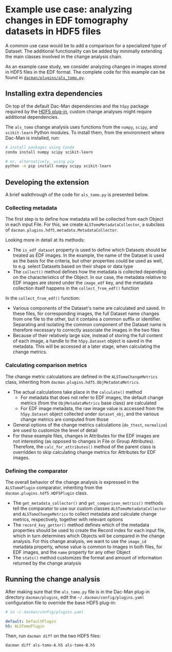 # Example use case: analyzing changes in EDF tomography datasets in HDF5 files

A common use case would be to add a comparison for a specialized type of Dataset.
The additional functionality can be added by minimally extending the main classes involved in the change analysis chain.

As an example case study, we consider analyzing changes in images stored in HDF5 files in the EDF format.
The complete code for this example can be found in [`dacman/plugins/als_tomo.py`](https://github.com/dghoshal-lbl/dac-man/blob/feature/hdf5-plugin/dacman/plugins/als_tomo.py).

## Installing extra dependencies

On top of the default Dac-Man dependencies and the `h5py` package required by the [HDF5 plug-in](../hdf5), custom change analyses might require additional dependencies.

The `als_tomo` change analysis uses functions from the `numpy`, `scipy`, and `scikit-learn` Python modules.
To install them, from the environment where Dac-Man is installed, run:

```sh
# install packages using Conda
conda install numpy scipy scikit-learn

# or, alternatively, using pip
python -m pip install numpy scipy scikit-learn
```

## Developing the extension

A brief walkthrough of the code for `als_tomo.py` is presented below.

### Collecting metadata

The first step is to define how metadata will be collected from each Object in each input File.
For this, we create `ALSTomoMetadataCollector`, a subclass of `dacman.plugins.hdf5.metadata.MetadataCollector`.

Looking more in detail at its methods:

- The `is_edf_dataset` property is used to define which Datasets should be treated as EDF images.
  In the example, the name of the Dataset is used as the basis for the criteria, but other properties could be used as well, to e.g. select Datasets based on their shape or data type
- The `collect()` method defines how the metadata is collected depending on the characteristics of the Object.
  In our case, the metadata relative to EDF images are stored under the `image_edf` key, and the metadata collection itself happens in the `collect_from_edf()` function

In the `collect_from_edf()` function:

- Various components of the Dataset's name are calculated and saved.
  In these files, for corresponding images, the full Dataset name changes from one file to the other, but it contains a common suffix or identifier.
  Separating and isolating the common component of the Dataset name is therefore necessary to correctly associate the images in the two files
- Because of their relatively large size, instead of storing the full content of each image,
  a handle to the `h5py.Dataset` object is saved in the metadata.
  This will be accessed at a later stage, when calculating the change metrics.

### Calculating comparison metrics

The change metric calculations are defined in the `ALSTomoChangeMetrics` class, inheriting from `dacman.plugins.hdf5.ObjMetadataMetrics`.

- The actual calculations take place in the `calculate()` method
  - For metadata that does not refer to EDF images, the default change metrics (from the `ObjMetadataMetrics` base class) are calculated
  - For EDF image metadata, the raw image value is accessed from the `h5py.Dataset` object collected under `dataset_obj`, and the various change metrics are computed from those
- General options of the change metrics calculations (`do_ttest`, `normalize`) are used to customize the level of detail
- For these example files, changes in Attributes for the EDF images are not interesting (as opposed to changes in File or Group Attributes).
  Therefore, the `calc_for_attributes()` method of the parent class is overridden to skip calculating change metrics for Attributes for EDF images.

### Defining the comparator

The overall behavior of the change analysis is expressed in the `ALSTomoPlugin` comparator, inheriting from the `dacman.plugins.hdf5.HDF5Plugin` class.

- The `get_metadata_collector()` and `get_comparison_metrics()` methods tell the comparator to use our custom classes `ALSTomoMetadataCollector` and `ALSTomoChangeMetrics` to collect metadata and calculate change metrics, respectively, together with relevant options
- The `record_key_getter()` method defines which of the metadata properties should be used to create the Record index for each input file, which in turn determines which Objects will be compared in the change analysis. For this change analysis, we want to use the `image_id` metadata property, whose value is common to images in both files, for EDF images, and the `name` property for any other Object
- The `stats()` method customizes the format and amount of information returned by the change analysis

## Running the change analysis

After making sure that the `als_tomo.py` file is in the Dac-Man plug-in directory `dacman/plugins`,
edit the `~/.dacman/config/plugins.yaml` configuration file to override the base HDF5 plug-in:

```yaml
# in ~/.dacman/config/plugins.yaml

default: DefaultPlugin
h5: ALSTomoPlugin
```

Then, run `dacman diff` on the two HDF5 files:

```sh
dacman diff als-tomo-A.h5 als-tomo-B.h5
```
